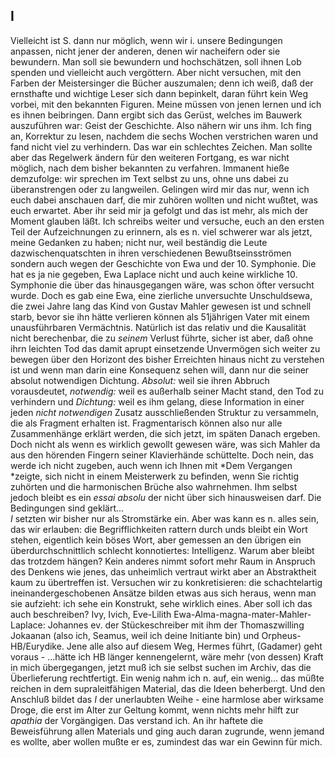 ## I
Vielleicht ist S. dann nur möglich, wenn wir i. unsere Bedingungen anpassen, nicht jener der anderen, denen wir nacheifern oder sie bewundern. Man soll sie bewundern und hochschätzen, soll ihnen Lob spenden und vielleicht auch vergöttern. Aber nicht versuchen, mit den Farben der Meistersinger die Bücher auszumalen; denn ich weiß, daß der ernsthafte und wichtige Leser sich dann bepinkelt, daran führt kein Weg vorbei, mit den bekannten Figuren. Meine müssen von jenen lernen und ich es ihnen beibringen. Dann ergibt sich das Gerüst, welches im Bauwerk auszuführen war: Geist der Geschichte. Also nähern wir uns ihm. Ich fing an, Korrektur zu lesen, nachdem die sechs Wochen verstrichen waren und fand nicht viel zu verhindern. Das war ein schlechtes Zeichen. Man sollte aber das Regelwerk ändern für den weiteren Fortgang, es war nicht möglich, nach dem bisher bekannten zu verfahren. Immanent hieße demzufolge: wir sprechen im Text selbst zu uns, ohne uns dabei zu überanstrengen oder zu langweilen. Gelingen wird mir das nur, wenn ich euch dabei anschauen darf, die mir zuhören wollten und nicht wußtet, was euch erwartet. Aber ihr seid mir ja gefolgt und das ist mehr, als mich der Moment glauben läßt. Ich schreibs weiter und versuche, euch an den ersten Teil der Aufzeichnungen zu erinnern, als es n. viel schwerer war als jetzt, meine Gedanken zu haben; nicht nur, weil beständig die Leute dazwischenquatschten in ihren verschiedenen Bewußtseinsströmen sondern auch wegen der Geschichte von Ewa und der 10. Symphonie. Die hat es ja nie gegeben, Ewa Laplace nicht und auch keine wirkliche 10. Symphonie die über das hinausgegangen wäre, was schon öfter versucht wurde. Doch es gab eine Ewa, eine zierliche unversuchte Unschuldsewa, die zwei Jahre lang das Kind von Gustav Mahler gewesen ist und schnell starb, bevor sie ihn hätte verlieren können als 51jährigen Vater mit einem unausführbaren Vermächtnis. Natürlich ist das relativ und die Kausalität nicht berechenbar, die zu *seinem* Verlust führte, sicher ist aber, daß ohne ihrn leichten Tod das damit aprupt einsetzende Unvermögen sich weiter zu bewegen über den Horizont des bisher Erreichten hinaus nicht zu verstehen ist und wenn man darin eine Konsequenz sehen will, dann nur die seiner absolut notwendigen Dichtung. *Absolut:* weil sie ihren Abbruch vorausdeutet, *notwendig:* weil es außerhalb seiner Macht stand, den Tod zu verhindern und *Dichtung:* weil es ihm gelang, diese Information in einer jeden *nicht notwendigen* Zusatz ausschließenden Struktur zu versammeln, die als Fragment erhalten ist. Fragmentarisch können also nur alle Zusammenhänge erklärt werden, die sich jetzt, im späten Danach ergeben. Doch nicht als wenn es wirklich gewollt gewesen wäre, was sich Mahler da aus den hörenden Fingern seiner Klavierhände schüttelte. Doch nein, das werde ich nicht zugeben, auch wenn ich Ihnen mit *Dem Vergangen *zeigte, sich nicht in einem Meisterwerk zu befinden, wenn Sie richtig zuhörten und die harmonischen Brüche also wahrnehmen. Ihm selbst jedoch bleibt es ein *essai absolu* der nicht über sich hinausweisen darf. Die Bedingungen sind geklärt...   
 *I* setzten wir bisher nur als Stromstärke ein. Aber was kann es n. alles sein, das wir erlauben: die Begrifflichkeiten rattern durch unds bleibt ein Wort stehen, eigentlich kein böses Wort, aber gemessen an den übrigen ein überdurchschnittlich schlecht konnotiertes: Intelligenz. Warum aber bleibt das trotzdem hängen? Kein anderes nimmt sofort mehr Raum in Anspruch des Denkens wie jenes, das unheimlich vertraut wirkt aber an Abstraktheit kaum zu übertreffen ist. Versuchen wir zu konkretisieren: die schachtelartig ineinandergeschobenen Ansätze bilden etwas aus sich heraus, wenn man sie aufzieht: ich sehe ein Konstrukt, sehe wirklich eines. Aber soll ich das auch beschreiben? Ivy, Ivich, Eve-Lilith Ewa-Alma-magna-mater-Mahler-Laplace: Johannes ev. der Stückeschreiber mit ihm der Thomaszwilling Jokaanan (also ich, Seamus, weil ich deine Initiante bin) und Orpheus-HB/Eurydike. Jene alle also auf diesem Weg, Hermes führt, (Gadamer) geht voraus - ...hätte ich HB länger kennengelernt, wäre mehr (von dessen) Kraft in mich übergegangen, jetzt muß ich sie selbst suchen im Archiv, das die Überlieferung rechtfertigt. Ein wenig nahm ich n. auf, ein wenig... das müßte reichen in dem supraleitfähigen Material, das die Ideen beherbergt. Und den Anschluß bildet das *I* der unerlaubten Weihe - eine harmlose aber wirksame Droge, die erst im Alter zur Geltung kommt, wenn nichts mehr hilft zur *apathia* der Vorgängigen. Das verstand ich. An ihr haftete die Beweisführung allen Materials und ging auch daran zugrunde, wenn jemand es wollte, aber wollen mußte er es, zumindest das war ein Gewinn für mich.    
